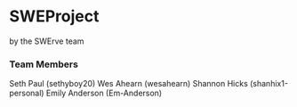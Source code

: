 # SWEProject
by the SWErve team

### Team Members
Seth Paul (sethyboy20)
Wes Ahearn (wesahearn)
Shannon Hicks (shanhix1-personal)
Emily Anderson (Em-Anderson)
